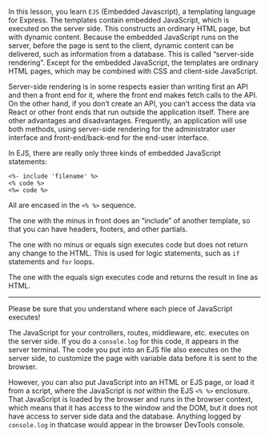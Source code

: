 In this lesson, you learn `EJS` (Embedded Javascript), a templating language for Express. The templates contain embedded JavaScript, which is executed on the server side. This constructs an ordinary HTML page, but with dynamic content. Because the embedded JavaScript runs on the server, before the page is sent to the client, dynamic content can be delivered, such as information from a database. This is called “server-side rendering”. Except for the embedded JavaScript, the templates are ordinary HTML pages, which may be combined with CSS and client-side JavaScript.

Server-side rendering is in some respects easier than writing first an API and then a front end for it, where the front end makes fetch calls to the API. On the other hand, if you don’t create an API, you can’t access the data via React or other front ends that run outside the application itself. There are other advantages and disadvantages. Frequently, an application will use both methods, using server-side rendering for the administrator user interface and front-end/back-end for the end-user interface.

In EJS, there are really only three kinds of embedded JavaScript statements:

```
<%- include 'filename' %>
<% code %>
<%= code %>
```

All are encased in the `<% %>` sequence.

The one with the minus in front does an “include” of another template, so that you can have headers, footers, and other partials.

The one with no minus or equals sign executes code but does not return any change to the HTML. This is used for logic statements, such as `if` statements and `for` loops.

The one with the equals sign executes code and returns the result in line as HTML.

---

Please be sure that you understand where each piece of JavaScript executes!

The JavaScript for your controllers, routes, middleware, etc. executes on the server side. If you do a `console.log` for this code, it appears in the server terminal. The code you put into an EJS file also executes on the server side, to customize the page with variable data before it is sent to the browser.

However, you can also put JavaScript into an HTML or EJS page, or load it from a script, where the JavaScript is _not_ within the EJS `<% %>` enclosure. That JavaScript is loaded by the browser and runs in the browser context, which means that it has access to the window and the DOM, but it does not have access to server side data and the database. Anything logged by `console.log` in thatcase would appear in the browser DevTools console.
